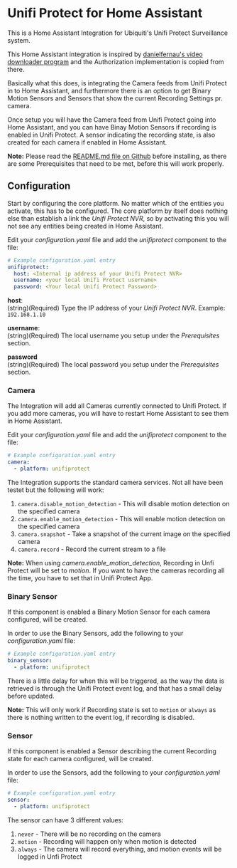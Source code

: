 # Unifi Protect for Home Assistant
This is a Home Assistant Integration for Ubiquiti's Unifi Protect Surveillance system.

This Home Assistant integration is inspired by [danielfernau's video downloader program](https://github.com/danielfernau/unifi-protect-video-downloader) and the Authorization implementation is copied from there.

Basically what this does, is integrating the Camera feeds from Unifi Protect in to Home Assistant, and furthermore there is an option to get Binary Motion Sensors and Sensors that show the current Recording Settings pr. camera.

Once setup you will have the Camera feed from Unifi Protect going into Home Assistant, and you can have Binay Motion Sensors if recording is enabled in Unifi Protect. A sensor indicating the recording state, is also created for each camera if enabled in Home Assistant.

**Note:** Please read the [README.md file on Github](https://github.com/briis/unifiprotect/blob/master/README.md) before installing, as there are some Prerequisites that need to be met, before this will work properly.

## Configuration
Start by configuring the core platform. No matter which of the entities you activate, this has to be configured. The core platform by itself does nothing else than establish a link the *Unifi Protect NVR*, so by activating this you will not see any entities being created in Home Assistant.

Edit your *configuration.yaml* file and add the *unifiprotect* component to the file:
```yaml
# Example configuration.yaml entry
unifiprotect:
  host: <Internal ip address of your Unifi Protect NVR>
  username: <your local Unifi Protect username>
  password: <Your local Unifi Protect Password>
```
**host**:<br>
(string)(Required) Type the IP address of your *Unifi Protect NVR*. Example: `192.168.1.10`<br>

**username**:<br>
(string)(Required) The local username you setup under the *Prerequisites* section.<br>

**password**<br>
(string)(Required) The local password you setup under the *Prerequisites* section.<br>

### Camera
The Integration will add all Cameras currently connected to Unifi Protect. If you add more cameras, you will have to restart Home Assistant to see them in Home Assistant. 

Edit your *configuration.yaml* file and add the *unifiprotect* component to the file:
```yaml
# Example configuration.yaml entry
camera:
  - platform: unifiprotect
```

The Integration supports the standard camera services. Not all have been testet but the following will work:
1. `camera.disable_motion_detection` - This will disable motion detection on the specified camera
2. `camera.enable_motion_detection` - This will enable motion detection on the specified camera
3. `camera.snapshot` - Take a snapshot of the current image on the specified camera
4. `camera.record` - Record the current stream to a file

**Note:** When using *camera.enable_motion_detection*, Recording in Unfi Protect will be set to *motion*. If you want to have the cameras recording all the time, you have to set that in Unifi Protect App.

### Binary Sensor
If this component is enabled a Binary Motion Sensor for each camera configured, will be created.

In order to use the Binary Sensors, add the following to your *configuration.yaml* file:
```yaml
# Example configuration.yaml entry
binary_sensor:
  - platform: unifiprotect
```
There is a little delay for when this will be triggered, as the way the data is retrieved is through the Unifi Protect event log, and that has a small delay before updated.

**Note:** This will only work if Recording state is set to `motion` or `always` as there is nothing written to the event log, if recording is disabled.

### Sensor
If this component is enabled a Sensor describing the current Recording state for each camera configured, will be created.

In order to use the Sensors, add the following to your *configuration.yaml* file:
```yaml
# Example configuration.yaml entry
sensor:
  - platform: unifiprotect
```
The sensor can have 3 different values:
1. `never` - There will be no recording on the camera
2. `motion` - Recording will happen only when motion is detected
3. `always` - The camera will record everything, and motion events will be logged in Unfi Protect
